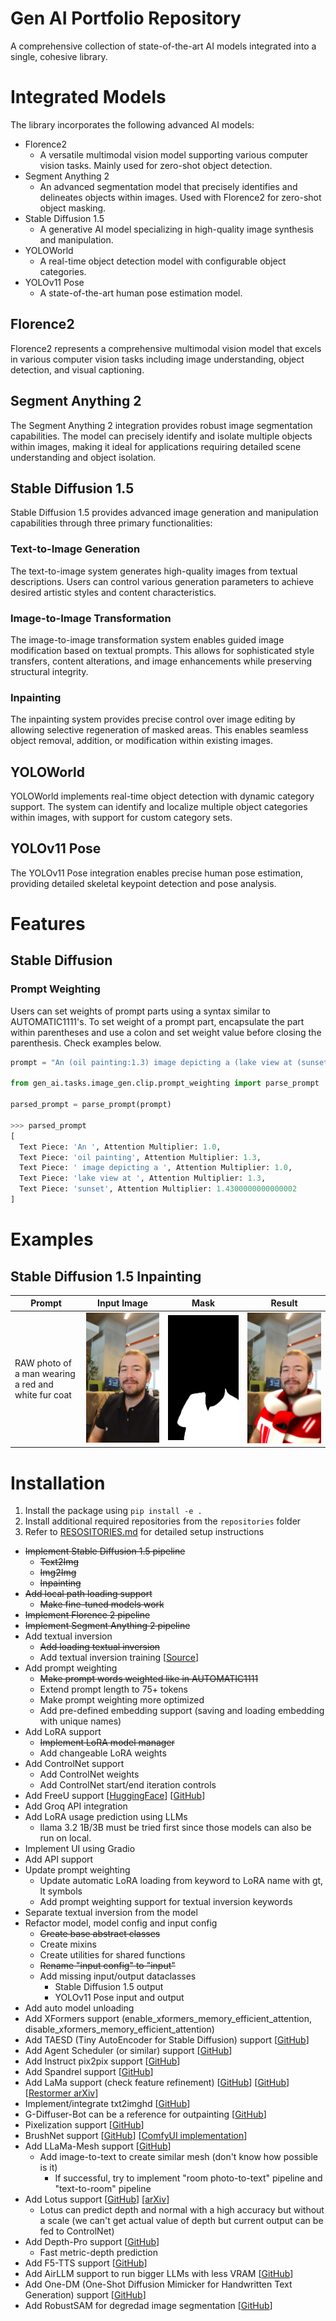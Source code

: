 # Gen AI Portfolio Repository

A comprehensive collection of state-of-the-art AI models integrated into a single, cohesive library.

# Integrated Models

The library incorporates the following advanced AI models:

* Florence2
  * A versatile multimodal vision model supporting various computer vision tasks. Mainly used for zero-shot object detection.
* Segment Anything 2
  * An advanced segmentation model that precisely identifies and delineates objects within images. Used with Florence2 for zero-shot object masking.
* Stable Diffusion 1.5
  * A generative AI model specializing in high-quality image synthesis and manipulation.
* YOLOWorld
  * A real-time object detection model with configurable object categories.
* YOLOv11 Pose
  * A state-of-the-art human pose estimation model.

## Florence2

Florence2 represents a comprehensive multimodal vision model that excels in various computer vision tasks including image understanding, object detection, and visual captioning.

## Segment Anything 2

The Segment Anything 2 integration provides robust image segmentation capabilities. The model can precisely identify and isolate multiple objects within images, making it ideal for applications requiring detailed scene understanding and object isolation.

## Stable Diffusion 1.5

Stable Diffusion 1.5 provides advanced image generation and manipulation capabilities through three primary functionalities:

### Text-to-Image Generation

The text-to-image system generates high-quality images from textual descriptions. Users can control various generation parameters to achieve desired artistic styles and content characteristics.

### Image-to-Image Transformation

The image-to-image transformation system enables guided image modification based on textual prompts. This allows for sophisticated style transfers, content alterations, and image enhancements while preserving structural integrity.

### Inpainting

The inpainting system provides precise control over image editing by allowing selective regeneration of masked areas. This enables seamless object removal, addition, or modification within existing images.

## YOLOWorld

YOLOWorld implements real-time object detection with dynamic category support. The system can identify and localize multiple object categories within images, with support for custom category sets.

## YOLOv11 Pose

The YOLOv11 Pose integration enables precise human pose estimation, providing detailed skeletal keypoint detection and pose analysis.

# Features

## Stable Diffusion

### Prompt Weighting

Users can set weights of prompt parts using a syntax similar to AUTOMATIC1111's. To set weight of a prompt part, encapsulate the part within parentheses and use a colon and set weight value before closing the parenthesis. Check examples below.

```python
prompt = "An (oil painting:1.3) image depicting a (lake view at (sunset: 1.1): 1.3)"

from gen_ai.tasks.image_gen.clip.prompt_weighting import parse_prompt

parsed_prompt = parse_prompt(prompt)

>>> parsed_prompt
[
  Text Piece: 'An ', Attention Multiplier: 1.0,
  Text Piece: 'oil painting', Attention Multiplier: 1.3,
  Text Piece: ' image depicting a ', Attention Multiplier: 1.0,
  Text Piece: 'lake view at ', Attention Multiplier: 1.3,
  Text Piece: 'sunset', Attention Multiplier: 1.4300000000000002
]
```

# Examples

## Stable Diffusion 1.5 Inpainting

| Prompt | Input Image | Mask | Result |
|--------|-------------|------|--------|
| RAW photo of a man wearing a red and white fur coat | ![Inpainting Input](assets/inpainting_input.jpg) | ![Inpainting Mask](assets/inpainting_mask.png) | ![Inpainting Output](assets/inpainting_output.png) |

# Installation

1. Install the package using `pip install -e .`
2. Install additional required repositories from the `repositories` folder
3. Refer to [RESOSITORIES.md](repositories/REPOSITORIES.md) for detailed setup instructions

* ~~Implement Stable Diffusion 1.5 pipeline~~
    * ~~Text2Img~~
    * ~~Img2Img~~
    * ~~Inpainting~~
* ~~Add local path loading support~~
    * ~~Make fine-tuned models work~~
* ~~Implement Florence 2 pipeline~~
* ~~Implement Segment Anything 2 pipeline~~
* Add textual inversion
    * ~~Add loading textual inversion~~
    * Add textual inversion training [[Source](https://colab.research.google.com/github/huggingface/notebooks/blob/main/diffusers/sd_textual_inversion_training.ipynb#scrollTo=E3UREGd7EkLh)]
* Add prompt weighting
    * ~~Make prompt words weighted like in AUTOMATIC1111~~
    * Extend prompt length to 75+ tokens
    * Make prompt weighting more optimized
    * Add pre-defined embedding support (saving and loading embedding with unique names)
* Add LoRA support
    * ~~Implement LoRA model manager~~
    * Add changeable LoRA weights
* Add ControlNet support
    * Add ControlNet weights
    * Add ControlNet start/end iteration controls
* Add FreeU support [[HuggingFace](https://huggingface.co/docs/diffusers/main/en/using-diffusers/image_quality)] [[GitHub](https://github.com/ChenyangSi/FreeU)]
* Add Groq API integration
* Add LoRA usage prediction using LLMs
    * llama 3.2 1B/3B must be tried first since those models can also be run on local.
* Implement UI using Gradio
* Add API support
* Update prompt weighting
    * Update automatic LoRA loading from keyword to LoRA name with gt, lt symbols
    * Add prompt weighting support for textual inversion keywords
* Separate textual inversion from the model
* Refactor model, model config and input config
    * ~~Create base abstract classes~~
    * Create mixins
    * Create utilities for shared functions
    * ~~Rename "input config" to "input"~~
    * Add missing input/output dataclasses
        * Stable Diffusion 1.5 output
        * YOLOv11 Pose input and output
* Add auto model unloading
* Add XFormers support (enable_xformers_memory_efficient_attention, disable_xformers_memory_efficient_attention)
* Add TAESD (Tiny AutoEncoder for Stable Diffusion) support [[GitHub](https://github.com/madebyollin/taesd?tab=readme-ov-file)]
* Add Agent Scheduler (or similar) support [[GitHub](https://github.com/ArtVentureX/sd-webui-agent-scheduler?tab=readme-ov-file)]
* Add Instruct pix2pix support [[GitHub](https://github.com/timothybrooks/instruct-pix2pix)]
* Add Spandrel support [[GitHub](https://github.com/chaiNNer-org/spandrel)]
* Add LaMa support (check feature refinement) [[GitHub](https://github.com/advimman/lama)] [[GitHub](https://github.com/advimman/lama/pull/112)] [[Restormer arXiv](https://arxiv.org/pdf/2111.09881)]
* Implement/integrate txt2imghd [[GitHub](https://github.com/jquesnelle/txt2imghd)]
* G-Diffuser-Bot can be a reference for outpainting [[GitHub](https://github.com/parlance-zz/g-diffuser-bot)]
* Pixelization support [[GitHub](https://github.com/WuZongWei6/Pixelization)]
* BrushNet support [[GitHub](https://github.com/TencentARC/BrushNet)] [[ComfyUI implementation](https://github.com/kijai/ComfyUI-BrushNet-Wrapper/tree/main)]
* Add LLaMa-Mesh support [[GitHub](https://github.com/nv-tlabs/LLaMA-Mesh)]
    * Add image-to-text to create similar mesh (don't know how possible is it)
        * If successful, try to implement "room photo-to-text" pipeline and "text-to-room" pipeline
* Add Lotus support [[GitHub](https://github.com/EnVision-Research/Lotus)] [[arXiv](https://arxiv.org/abs/2409.18124)]
    * Lotus can predict depth and normal with a high accuracy but without a scale (we can't get actual value of depth but current output can be fed to ControlNet)
* Add Depth-Pro support [[GitHub](https://github.com/apple/ml-depth-pro)]
    * Fast metric-depth prediction
* Add F5-TTS support [[GitHub](https://github.com/SWivid/F5-TTS)]
* Add AirLLM support to run bigger LLMs with less VRAM [[GitHub](https://github.com/lyogavin/airllm)]
* Add One-DM (One-Shot Diffusion Mimicker for Handwritten Text Generation) support [[GitHub](https://github.com/dailenson/One-DM)]
* Add RobustSAM for degredad image segmentation [[GitHub](https://github.com/robustsam/RobustSAM)]
